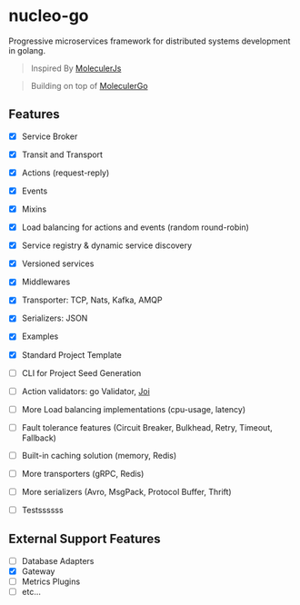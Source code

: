 # nucleo-go
Progressive microservices framework for distributed systems development in golang.


> Inspired By [MoleculerJs](https://moleculer.services)

> Building on top of [MoleculerGo](https://github.com/moleculer-go)


## Features
- [x] Service Broker
- [x] Transit and Transport
- [x] Actions (request-reply)
- [x] Events
- [x] Mixins
- [x] Load balancing for actions and events (random round-robin)
- [x] Service registry & dynamic service discovery
- [x] Versioned services
- [x] Middlewares
- [x] Transporter: TCP, Nats, Kafka, AMQP
- [x] Serializers: JSON
- [x] Examples

- [x] Standard Project Template
- [ ] CLI for Project Seed Generation
- [ ] Action validators: go Validator, [Joi](https://github.com/softbrewery/gojoi)
- [ ] More Load balancing implementations (cpu-usage, latency)
- [ ] Fault tolerance features (Circuit Breaker, Bulkhead, Retry, Timeout, Fallback)
- [ ] Built-in caching solution (memory, Redis)
- [ ] More transporters (gRPC, Redis)
- [ ] More serializers (Avro, MsgPack, Protocol Buffer, Thrift)
- [ ] Testssssss

## External Support Features
- [ ] Database Adapters
- [x] Gateway
- [ ] Metrics Plugins
- [ ] etc...
